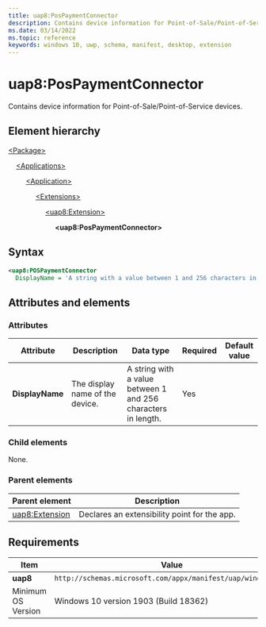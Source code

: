 ```yaml
---
title: uap8:PosPaymentConnector
description: Contains device information for Point-of-Sale/Point-of-Service devices.
ms.date: 03/14/2022
ms.topic: reference
keywords: windows 10, uwp, schema, manifest, desktop, extension 
---
```


# uap8:PosPaymentConnector

Contains device information for Point-of-Sale/Point-of-Service devices.

## Element hierarchy

[\<Package\>](element-package.md)

&nbsp;&nbsp;&nbsp;&nbsp;[\<Applications\>](element-applications.md)

&nbsp;&nbsp;&nbsp;&nbsp; &nbsp;&nbsp;&nbsp;&nbsp;[\<Application\>](element-application.md)

&nbsp;&nbsp;&nbsp;&nbsp; &nbsp;&nbsp;&nbsp;&nbsp; &nbsp;&nbsp;&nbsp;&nbsp;[\<Extensions\>](element-1-extensions.md)

&nbsp;&nbsp;&nbsp;&nbsp; &nbsp;&nbsp;&nbsp;&nbsp; &nbsp;&nbsp;&nbsp;&nbsp; &nbsp;&nbsp;&nbsp;&nbsp;[\<uap8:Extension\>](element-uap8-extension.md)

&nbsp;&nbsp;&nbsp;&nbsp; &nbsp;&nbsp;&nbsp;&nbsp; &nbsp;&nbsp;&nbsp;&nbsp; &nbsp;&nbsp;&nbsp;&nbsp; &nbsp;&nbsp;&nbsp;&nbsp;**\<uap8:PosPaymentConnector\>**

## Syntax

```xml
<uap8:POSPaymentConnector
  DisplayName = 'A string with a value between 1 and 256 characters in length.' />
```

## Attributes and elements

### Attributes

| Attribute | Description | Data type | Required | Default value |
|-|-|-|-|-|
| **DisplayName** | The display name of the device. | A string with a value between 1 and 256 characters in length. | Yes |  |

### Child elements

None.

### Parent elements

| Parent element | Description |
|-|-|
| [uap8:Extension](element-uap8-extension.md) | Declares an extensibility point for the app. |

## Requirements

| Item | Value |
|--|--|
| **uap8** | `http://schemas.microsoft.com/appx/manifest/uap/windows10/8` |
| Minimum OS Version | Windows 10 version 1903 (Build 18362) |
